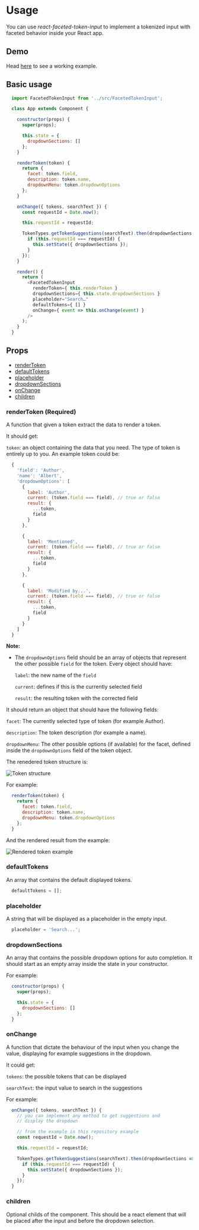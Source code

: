 # Usage

You can use *react-faceted-token-input* to implement a tokenized input with
faceted behavior inside your React app.

## Demo

Head [here](example) to see a working example.

## Basic usage

```javascript
  import FacetedTokenInput from '../src/FacetedTokenInput';

  class App extends Component {

    constructor(props) {
      super(props);

      this.state = {
        dropdownSections: []
      };
    }

    renderToken(token) {
      return {
        facet: token.field,
        description: token.name,
        dropdownMenu: token.dropdownOptions
      };
    }

    onChange({ tokens, searchText }) {
      const requestId = Date.now();

      this.requestId = requestId;

      TokenTypes.getTokenSuggestions(searchText).then(dropdownSections => {
        if (this.requestId === requestId) {
          this.setState({ dropdownSections });
        }
      });
    }

    render() {
      return (
        <FacetedTokenInput
          renderToken={ this.renderToken }
          dropdownSections={ this.state.dropdownSections }
          placeholder="Search…"
          defaultTokens={ [] }
          onChange={ event => this.onChange(event) }
        />
      );
    }
  }
```

## Props

* [renderToken](#renderToken)
* [defaultTokens](#defaultToken)
* [placeholder](#placeholder)
* [dropdownSections](#dropdownSections)
* [onChange](#onChange)
* [children](#children)

<a name="renderToken"></a>
### renderToken (Required)

A function that given a token extract the data to render a token.

It should get:

`token`: an object containing the data that you need. The type of token is
entirely up to you. An example token could be:

```javascript
  {
    'field': 'Author',
    'name': 'Albert',
    'dropdownOptions': [
      {
        label: 'Author',
        current: (token.field === field), // true or false
        result: {
          ...token,
          field
        }
      },

      {
        label: 'Mentioned',
        current: (token.field === field), // true or false
        result: {
          ...token,
          field
        }
      },

      {
        label: 'Modified by...',
        current: (token.field === field), // true or false
        result: {
          ...token,
          field
        }
      }
    ]
  }
```

**Note:**
* The `dropdownOptions` field should be an array of objects that represent the
other possible `field` for the token. Every object should have:

  `label`: the new name of the `field`

  `current`: defines if this is the currently selected field

  `result`: the resulting token with the corrected field

It should return an object that should have the following fields:

`facet`: The currently selected type of token (for example Author).

`description`: The token description (for example a name).

`dropdownMenu`: The other possible options (if available) for the facet,
  defined inside the `dropdownOptions` field of the token object.

The renedered token structure is:

![Token structure](./img/tokens-structure.png)

For example:

```javascript
  renderToken(token) {
    return {
      facet: token.field,
      description: token.name,
      dropdownMenu: token.dropdownOptions
    };
  }
```

And the rendered result from the example:

![Rendered token example](./img/rendered-token-example.png)

<a name="defaultToken"></a>
### defaultTokens

An array that contains the default displayed tokens.

```javascript
  defaultTokens = [];
```

<a name="placeholder"></a>
### placeholder

A string that will be displayed as a placeholder in the empty input.

```javascript
  placeholder = 'Search...';
```

<a name="dropdownSections"></a>
### dropdownSections

An array that contains the possible dropdown options for auto completion.
It should start as an empty array inside the state in your constructor.

For example:

```javascript
  constructor(props) {
    super(props);

    this.state = {
      dropdownSections: []
    };
  }
```

<a name="onChange"></a>
### onChange

A function that dictate the behaviour of the input when you change the value,
displaying for example suggestions in the dropdown.

It could get:

`tokens`: the possible tokens that can be displayed

`searchText`: the input value to search in the suggestions

For example:

```javascript
  onChange({ tokens, searchText }) {
    // you can implement any method to get suggestions and
    // display the dropdown

    // from the example in this repository example
    const requestId = Date.now();

    this.requestId = requestId;

    TokenTypes.getTokenSuggestions(searchText).then(dropdownSections => {
      if (this.requestId === requestId) {
        this.setState({ dropdownSections });
      }
    });
  }
```


<a name="onChange"></a>
### children

Optional childs of the component. This should be a react element that will be
placed after the input and before the dropdown selection.
